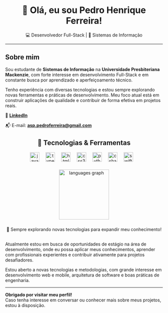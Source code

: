 <h1 align="center">👋 Olá, eu sou Pedro Henrique Ferreira!</h1>

<p align="center">
  💻 Desenvolvedor Full-Stack | 🚀 Sistemas de Informação   
</p>

---

## Sobre mim  
Sou estudante de **Sistemas de Informação** na **Universidade Presbiteriana Mackenzie**, com forte interesse em desenvolvimento Full-Stack e em constante busca por aprendizado e aperfeiçoamento técnico.  

Tenho experiência com diversas tecnologias e estou sempre explorando novas ferramentas e práticas de desenvolvimento. Meu foco atual está em construir aplicações de qualidade e contribuir de forma efetiva em projetos reais.  

🔗 [**LinkedIn**](https://www.linkedin.com/in/pedrohenriferreira/)

📬 E-mail: **asp.pedroferreira@gmail.com**

<h2 align="center">🚀 Tecnologias & Ferramentas  </h2>
<div align="center">
  <img src="https://cdn.jsdelivr.net/gh/devicons/devicon/icons/javascript/javascript-plain.svg" height="30" alt="javascript logo"  />
  <img width="12" />
  <img src="https://cdn.jsdelivr.net/gh/devicons/devicon/icons/typescript/typescript-plain.svg" height="30" alt="typescript logo"  />
  <img width="12" />
  <img src="https://cdn.jsdelivr.net/gh/devicons/devicon/icons/html5/html5-plain.svg" height="30" alt="html5 logo"  />
  <img width="12" />
  <img src="https://cdn.jsdelivr.net/gh/devicons/devicon/icons/css3/css3-plain.svg" height="30" alt="css3 logo"  />
  <img width="12" />
  <img src="https://cdn.jsdelivr.net/gh/devicons/devicon/icons/python/python-original.svg" height="30" alt="python logo"  />
  <img width="12" />
  <img src="https://cdn.jsdelivr.net/gh/devicons/devicon/icons/csharp/csharp-original.svg" height="30" alt="csharp logo" />
  <img width="12" />
  <img src="https://cdn.jsdelivr.net/gh/devicons/devicon/icons/swift/swift-original.svg" height="30" alt="swift logo" />
  <img width="12" />

</div>

###

<div align="center">
  <img src="https://github-readme-stats.vercel.app/api/top-langs?username=pedrohenriferreira&locale=en&hide_title=false&layout=compact&card_width=320&langs_count=6&theme=tokyonight&hide_border=false" height="160" alt="languages graph" />
</div>

###

<p align="center">📌 Sempre explorando novas tecnologias para expandir meu conhecimento!   </p>

##

###


Atualmente estou em busca de oportunidades de estágio na área de desenvolvimento, onde eu possa aplicar meus conhecimentos, aprender com profissionais experientes e contribuir ativamente para projetos desafiadores.  

Estou aberto a novas tecnologias e metodologias, com grande interesse em desenvolvimento web e mobile, arquitetura de software e boas práticas de engenharia.

---

**Obrigado por visitar meu perfil!**  
Caso tenha interesse em conversar ou conhecer mais sobre meus projetos, estou à disposição.
